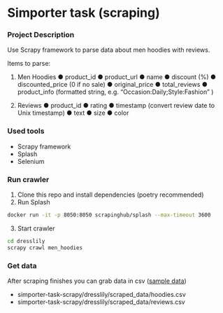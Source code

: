 # Simporter task (scraping)

### Project Description

Use Scrapy framework to parse data about men hoodies with reviews.

Items to parse:

1. Men Hoodies
    ● product_id
    ● product_url
    ● name
    ● discount (%)
    ● discounted_price (0 if no sale)
    ● original_price
    ● total_reviews
    ● product_info (formatted string, e.g. “Occasion:Daily;Style:Fashion” )

2. Reviews
    ● product_id
    ● rating
    ● timestamp (convert review date to Unix timestamp)
    ● text
    ● size
    ● color

### Used tools
- Scrapy framework
- Splash
- Selenium

### Run crawler
1. Clone this repo and install dependencies (poetry recommended)
2. Run Splash
```sh
docker run -it -p 8050:8050 scrapinghub/splash --max-timeout 3600
```
3. Start crawler
```sh
cd dresslily
scrapy crawl men_hoodies
```

### Get data

After scraping finishes you can grab data in csv ([sample data](simporter-task-scrapy/dresslily/scraped_data/))
- simporter-task-scrapy/dresslily/scraped_data/hoodies.csv
- simporter-task-scrapy/dresslily/scraped_data/reviews.csv
